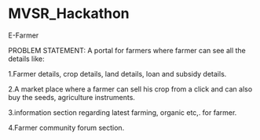 # MVSR_Hackathon
E-Farmer

PROBLEM STATEMENT:
A portal for farmers where farmer can see all the details like:



1.Farmer details, crop details, land details, loan and subsidy details.



2.A market place where a farmer can sell his crop from a click and can also buy the seeds, agriculture instruments.



3.information section regarding latest farming, organic etc,. for farmer.



4.Farmer community forum section.
